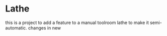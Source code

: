 # Lathe
this is a project to add a feature to a manual toolroom lathe to make it semi-automatic.
changes in new
